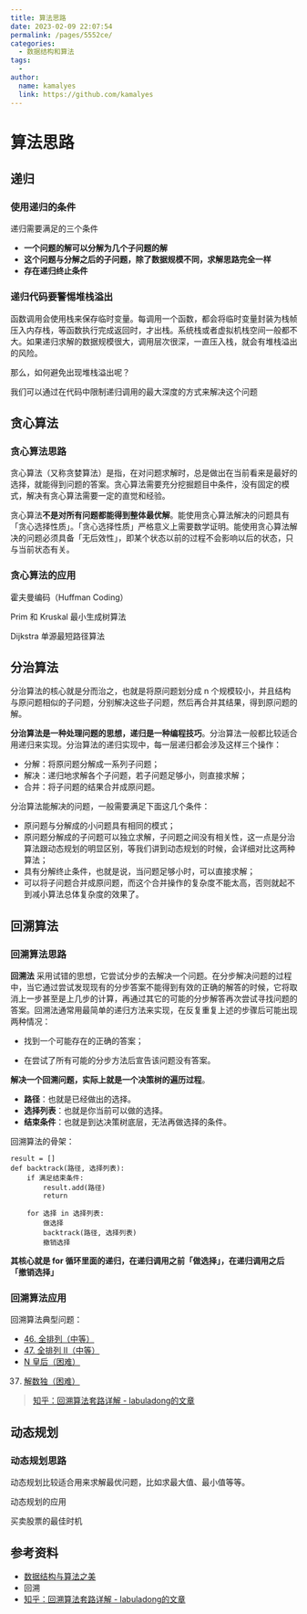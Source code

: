 ```yaml
---
title: 算法思路
date: 2023-02-09 22:07:54
permalink: /pages/5552ce/
categories:
  - 数据结构和算法
tags:
  - 
author: 
  name: kamalyes
  link: https://github.com/kamalyes
---
```

# 算法思路

## 递归

### 使用递归的条件

递归需要满足的三个条件

- **一个问题的解可以分解为几个子问题的解**
- **这个问题与分解之后的子问题，除了数据规模不同，求解思路完全一样**
- **存在递归终止条件**

### 递归代码要警惕堆栈溢出

函数调用会使用栈来保存临时变量。每调用一个函数，都会将临时变量封装为栈帧压入内存栈，等函数执行完成返回时，才出栈。系统栈或者虚拟机栈空间一般都不大。如果递归求解的数据规模很大，调用层次很深，一直压入栈，就会有堆栈溢出的风险。

那么，如何避免出现堆栈溢出呢？

我们可以通过在代码中限制递归调用的最大深度的方式来解决这个问题

## 贪心算法

### 贪心算法思路

贪心算法（又称贪婪算法）是指，在对问题求解时，总是做出在当前看来是最好的选择，就能得到问题的答案。贪心算法需要充分挖掘题目中条件，没有固定的模式，解决有贪心算法需要一定的直觉和经验。

贪心算法**不是对所有问题都能得到整体最优解**。能使用贪心算法解决的问题具有「贪心选择性质」。「贪心选择性质」严格意义上需要数学证明。能使用贪心算法解决的问题必须具备「无后效性」，即某个状态以前的过程不会影响以后的状态，只与当前状态有关。

### 贪心算法的应用

霍夫曼编码（Huffman Coding）

Prim 和 Kruskal 最小生成树算法

Dijkstra 单源最短路径算法

## 分治算法

分治算法的核心就是分而治之，也就是将原问题划分成 n 个规模较小，并且结构与原问题相似的子问题，分别解决这些子问题，然后再合并其结果，得到原问题的解。

**分治算法是一种处理问题的思想，递归是一种编程技巧**。分治算法一般都比较适合用递归来实现。分治算法的递归实现中，每一层递归都会涉及这样三个操作：

- 分解：将原问题分解成一系列子问题；
- 解决：递归地求解各个子问题，若子问题足够小，则直接求解；
- 合并：将子问题的结果合并成原问题。

分治算法能解决的问题，一般需要满足下面这几个条件：

- 原问题与分解成的小问题具有相同的模式；
- 原问题分解成的子问题可以独立求解，子问题之间没有相关性，这一点是分治算法跟动态规划的明显区别，等我们讲到动态规划的时候，会详细对比这两种算法；
- 具有分解终止条件，也就是说，当问题足够小时，可以直接求解；
- 可以将子问题合并成原问题，而这个合并操作的复杂度不能太高，否则就起不到减小算法总体复杂度的效果了。

## 回溯算法

### 回溯算法思路

**回溯法** 采用试错的思想，它尝试分步的去解决一个问题。在分步解决问题的过程中，当它通过尝试发现现有的分步答案不能得到有效的正确的解答的时候，它将取消上一步甚至是上几步的计算，再通过其它的可能的分步解答再次尝试寻找问题的答案。回溯法通常用最简单的递归方法来实现，在反复重复上述的步骤后可能出现两种情况：

- 找到一个可能存在的正确的答案；

- 在尝试了所有可能的分步方法后宣告该问题没有答案。



**解决一个回溯问题，实际上就是一个决策树的遍历过程**。

- **路径**：也就是已经做出的选择。
- **选择列表**：也就是你当前可以做的选择。
- **结束条件**：也就是到达决策树底层，无法再做选择的条件。

回溯算法的骨架：

```text
result = []
def backtrack(路径, 选择列表):
    if 满足结束条件:
        result.add(路径)
        return

    for 选择 in 选择列表:
        做选择
        backtrack(路径, 选择列表)
        撤销选择
```

**其核心就是 for 循环里面的递归，在递归调用之前「做选择」，在递归调用之后「撤销选择」**

### 回溯算法应用

回溯算法典型问题：

- [46. 全排列（中等）](https://leetcode-cn.com/problems/permutations/)
- [47. 全排列 II（中等）](https://leetcode-cn.com/problems/permutations-ii/)
- [N 皇后（困难）](https://leetcode-cn.com/problems/n-queens/)
37. [解数独（困难）](https://leetcode-cn.com/problems/sudoku-solver/)

> [知乎：回溯算法套路详解 - labuladong的文章](https://zhuanlan.zhihu.com/p/93530380)

## 动态规划

### 动态规划思路

动态规划比较适合用来求解最优问题，比如求最大值、最小值等等。

动态规划的应用

买卖股票的最佳时机

## 参考资料

- [数据结构与算法之美](https://time.geekbang.org/column/intro/100017301)
- 回溯
- [知乎：回溯算法套路详解 - labuladong的文章](https://zhuanlan.zhihu.com/p/93530380)
